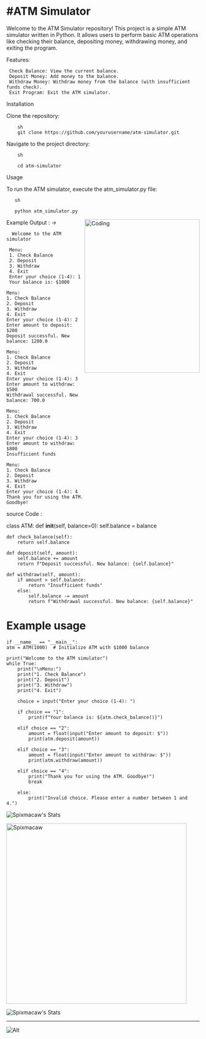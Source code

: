 <h1>#ATM Simulator</h1>

Welcome to the ATM Simulator repository! This project is a simple ATM simulator written in Python. It allows users to perform basic ATM operations like checking their balance, depositing money, withdrawing money, and exiting the program.

Features:

     Check Balance: View the current balance.
     Deposit Money: Add money to the balance.
     Withdraw Money: Withdraw money from the balance (with insufficient funds check).
     Exit Program: Exit the ATM simulator.

Installation

  Clone the repository:

        sh
        git clone https://github.com/yourusername/atm-simulator.git
        
  Navigate to the project directory:

        sh

        cd atm-simulator

  Usage
  
  To run the ATM simulator, execute the atm_simulator.py file:

       sh

       python atm_simulator.py

<img align="right" alt="Coding" width="300" height="400" margin-left:-60px src="https://github.com/user-attachments/assets/6237303c-e29d-4d40-9d02-fefa7a928a9e">

Example Output : ->

      Welcome to the ATM simulator

     Menu:
     1. Check Balance
     2. Deposit
     3. Withdraw
     4. Exit
     Enter your choice (1-4): 1
     Your balance is: $1000

    Menu:
    1. Check Balance
    2. Deposit
    3. Withdraw
    4. Exit
    Enter your choice (1-4): 2
    Enter amount to deposit: $200
    Deposit successful. New balance: 1200.0

    Menu:
    1. Check Balance
    2. Deposit
    3. Withdraw
    4. Exit
    Enter your choice (1-4): 3
    Enter amount to withdraw: $500
    Withdrawal successful. New balance: 700.0

    Menu:
    1. Check Balance
    2. Deposit
    3. Withdraw
    4. Exit
    Enter your choice (1-4): 3
    Enter amount to withdraw: $800
    Insufficient funds

    Menu:
    1. Check Balance
    2. Deposit
    3. Withdraw
    4. Exit
    Enter your choice (1-4): 4
    Thank you for using the ATM. Goodbye!

    
source Code : 


   class ATM:
    def __init__(self, balance=0):
        self.balance = balance

    def check_balance(self):
        return self.balance

    def deposit(self, amount):
        self.balance += amount
        return f"Deposit successful. New balance: {self.balance}"

    def withdraw(self, amount):
        if amount > self.balance:
            return "Insufficient funds"
        else:
            self.balance -= amount
            return f"Withdrawal successful. New balance: {self.balance}"

# Example usage
    if __name__ == "__main__":
    atm = ATM(1000)  # Initialize ATM with $1000 balance

    print("Welcome to the ATM simulator")
    while True:
        print("\nMenu:")
        print("1. Check Balance")
        print("2. Deposit")
        print("3. Withdraw")
        print("4. Exit")

        choice = input("Enter your choice (1-4): ")

        if choice == "1":
            print(f"Your balance is: ${atm.check_balance()}")

        elif choice == "2":
            amount = float(input("Enter amount to deposit: $"))
            print(atm.deposit(amount))

        elif choice == "3":
            amount = float(input("Enter amount to withdraw: $"))
            print(atm.withdraw(amount))

        elif choice == "4":
            print("Thank you for using the ATM. Goodbye!")
            break

        else:
            print("Invalid choice. Please enter a number between 1 and 4.")


![Spixmacaw's Stats](https://github-readme-stats.vercel.app/api?username=Spixmacaw&theme=tokyonight&show_icons=true&hide_border=true&count_private=true)

<p><img align="center" width="470" height="" src="https://github-readme-streak-stats.herokuapp.com/?user=Spixmacaw&theme=tokyonight&hide_border=true" alt="Spixmacaw" /></p>

![Spixmacaw's Stats](https://github-readme-stats.vercel.app/api/top-langs/?username=Spixmacaw&theme=tokyonight&show_icons=true&hide_border=true&layout=compact)

<hr>

![Alt](https://repobeats.axiom.co/api/embed/76e6ef55d852b53769aeeb80da65d582e1067fa0.svg "Repobeats analytics image")
